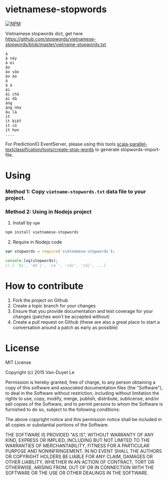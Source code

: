 # vietnamese-stopwords

[![NPM](https://nodei.co/npm/vietnamese-stopwords.png?downloads=true&downloadRank=true&stars=true)](https://nodei.co/npm/vietnamese-stopwords/)

Vietnamese stopwords dict, get here https://github.com/stopwords/vietnamese-stopwords/blob/master/vietname-stopwords.txt

```
à
à này
à ơi
ào
ào vào
ào ào
á
á à
ái
ái chà
ái dà
áng
áng như
âu là
ít
ít biết
ít có
ít hơn
....
```


For PredictionIO EventServer, please using this tools [scala-parallel-textclassification/tools/create-stop-words](https://github.com/duyetdev/scala-parallel-textclassification/blob/master/tools/create-stop-words.js) to generate stopwords-import-file.

# Using 

### Method 1: Copy `vietname-stopwords.txt` data file to your project.
### Method 2: Using in Nodejs project

1. Install by `npm`
```sh
npm install vietnamese-stopwords
```

2. Require in Nodejs code
```js
var stopwords = require('vietnamese-stopwords');

console.log(stopwords);
// [ 'bị', 'bởi', 'cả', 'các', 'cái', ...]
```

# How to contribute
1. Fork the project on Github
2. Create a topic branch for your changes
3. Ensure that you provide documentation and test coverage for your changes (patches won’t be accepted without)
4. Create a pull request on Github (these are also a great place to start a conversation around a patch as early as possible)

# License
MIT License

Copyright (c) 2015 Van-Duyet Le

Permission is hereby granted, free of charge, to any person obtaining a copy of this software and associated documentation files (the "Software"), to deal in the Software without restriction, including without limitation the rights to use, copy, modify, merge, publish, distribute, sublicense, and/or sell copies of the Software, and to permit persons to whom the Software is furnished to do so, subject to the following conditions:

The above copyright notice and this permission notice shall be included in all copies or substantial portions of the Software.

THE SOFTWARE IS PROVIDED "AS IS", WITHOUT WARRANTY OF ANY KIND, EXPRESS OR IMPLIED, INCLUDING BUT NOT LIMITED TO THE WARRANTIES OF MERCHANTABILITY, FITNESS FOR A PARTICULAR PURPOSE AND NONINFRINGEMENT. IN NO EVENT SHALL THE AUTHORS OR COPYRIGHT HOLDERS BE LIABLE FOR ANY CLAIM, DAMAGES OR OTHER LIABILITY, WHETHER IN AN ACTION OF CONTRACT, TORT OR OTHERWISE, ARISING FROM, OUT OF OR IN CONNECTION WITH THE SOFTWARE OR THE USE OR OTHER DEALINGS IN THE SOFTWARE.
